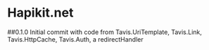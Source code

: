 # Hapikit.net #

##0.1.0
Initial commit with code from Tavis.UriTemplate, Tavis.Link, Tavis.HttpCache, Tavis.Auth, a redirectHandler